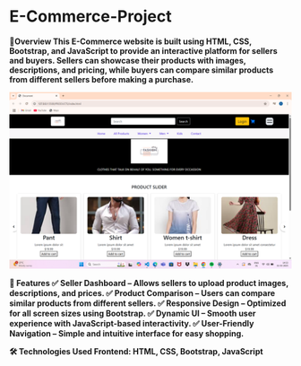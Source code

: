 # E-Commerce-Project
📌<b>Overview<b>
This E-Commerce website is built using HTML, CSS, Bootstrap, and JavaScript to provide an interactive platform for sellers and buyers. Sellers can showcase their products with images, descriptions, and pricing, while buyers can compare similar products from different sellers before making a purchase.

![image alt](https://github.com/sai-kiran1233/E-Commerce-Project/blob/4cc30a4f69c7ad8919919048b4718daf39a7f32f/Screenshot%202025-03-31%20143404.png)

🚀 Features
✅ Seller Dashboard – Allows sellers to upload product images, descriptions, and prices.
✅ Product Comparison – Users can compare similar products from different sellers.
✅ Responsive Design – Optimized for all screen sizes using Bootstrap.
✅ Dynamic UI – Smooth user experience with JavaScript-based interactivity.
✅ User-Friendly Navigation – Simple and intuitive interface for easy shopping.

🛠️ Technologies Used
Frontend: HTML, CSS, Bootstrap, JavaScript
